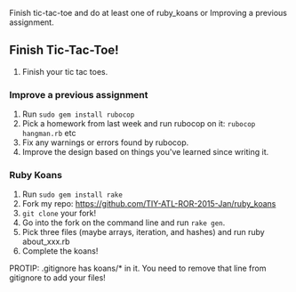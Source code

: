Finish tic-tac-toe and do at least one of
ruby_koans or Improving a previous assignment.

## Finish Tic-Tac-Toe!

1. Finish your tic tac toes.



### Improve a previous assignment

1. Run `sudo gem install rubocop`
2. Pick a homework from last week and run rubocop on it: `rubocop hangman.rb` etc
3. Fix any warnings or errors found by rubocop.
4. Improve the design based on things you've learned since writing it.

### Ruby Koans

1. Run `sudo gem install rake`
2. Fork my repo: https://github.com/TIY-ATL-ROR-2015-Jan/ruby_koans
3. `git clone` your fork!
4. Go into the fork on the command line and run `rake gen`.
5. Pick three files (maybe arrays, iteration, and hashes) and run ruby about_xxx.rb
6. Complete the koans!

PROTIP: .gitignore has koans/* in it. You need to remove that line from gitignore to add your files!
